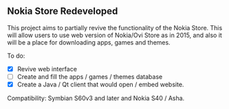 ## Nokia Store Redeveloped

This project aims to partially revive the functionality of the Nokia Store.
This will allow users to use web version of Nokia/Ovi Store as in 2015, and also it will be a place for downloading apps, games and themes.

To do:

 - [x] Revive web interface
 - [ ] Create and fill the apps / games / themes database
 - [x] Create a Java / Qt client that would open / embed website.

Compatibility: Symbian S60v3 and later and Nokia S40 / Asha.
